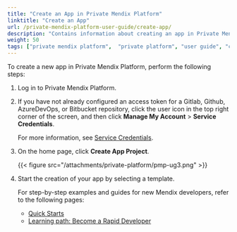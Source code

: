 ```yaml
---
title: "Create an App in Private Mendix Platform"
linktitle: "Create an App"
url: /private-mendix-platform-user-guide/create-app/
description: "Contains information about creating an app in Private Mendix Platform."
weight: 50
tags: ["private mendix platform",  "private platform", "user guide", "create an app"]
---
```


To create a new app in Private Mendix Platform, perform the following steps:

1. Log in to Private Mendix Platform.
2. If you have not already configured an access token for a Gitlab, Github, AzureDevOps, or Bitbucket repository, click the user icon in the top right corner of the screen, and then click **Manage My Account** > **Service Credentials**. 

    For more information, see [Service Credentials](#service-credentials).

3. On the home page, click **Create App Project**.

    {{< figure src="/attachments/private-platform/pmp-ug3.png" >}}

4. Start the creation of your app by selecting a template. 

    For step-by-step examples and guides for new Mendix developers, refer to the following pages:

    * [Quick Starts](/quickstarts/)
    * [Learning path: Become a Rapid Developer](https://academy.mendix.com/link/paths/31/Become-a-Rapid-Developer)